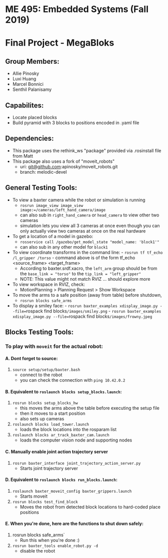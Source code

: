 # ME 495: Embedded Systems (Fall 2019)
# Final Project - MegaBloks
## Group Members:
- Allie Pinosky
- Luxi Huang
- Marcel Bonnici
- Senthil Palanisamy

## Capabilites:
- Locate placed blocks
- Build pyramid with 3 blocks to positions encoded in .yaml file

## Dependencies: 
- This package uses the rethink_ws "package" provided via .rosinstall file from Matt
- This package also uses a fork of "moveit_robots" 
	- uri: git@github.com:apinosky/moveit_robots.git
	- branch: melodic-devel

## General Testing Tools: 
- To view a baxter camera while the robot or simulation is running 
	- `rosrun image_view image_view image:=/cameras/left_hand_camera/image` 
	- can also sub in `right_hand_camera` or `head_camera` to view other two cameras
	- simulation lets you view all 3 cameras at once even though you can only actually view two cameras at once on the real hardware
- To get a location of a model in gazebo: 
	- `rosservice call /gazebo/get_model_state "model_name: 'block1'"` 
	- can also sub in any other model for `block1`
- To view coordinate transforms in the command line: 
        - `rosrun tf tf_echo /l_gripper /torso`
        - command above is of the form tf_echo <source_frame> <target_frame>
	- According to baxter.srdf.xacro, the `left_arm` group should be from the `base_link = "torso"` to the `tip_link = "left_gripper"`
	- NOTE: This value might not match RVIZ ... should explore more
- To view workspace in RVIZ, check: 
	- MotionPlanning > Planning Request > Show Workspace
- To move the arms to a safe position (away from table) before shutdown, 
	- `rosrun blocks safe_arms`
- To display a smiley face:
        - `rosrun baxter_examples xdisplay_image.py --file=`rospack find blocks`/images/smiley.png`
        - `rosrun baxter_examples xdisplay_image.py --file=`rospack find blocks`/images/frowny.jpeg`

## Blocks Testing Tools:
### To play with `moveit` for the actual robot:
#### A. Dont forget to source: 
1. `source setup/setup/baxter.bash`
	- connect to the robot
	- you can check the connection with `ping 10.42.0.2`
#### B. Equivalent to `roslaunch blocks setup_blocks.launch`:
1. `rosrun blocks setup_blocks_hw`
	- this moves the arms above the table before executing the setup file
	- then it moves to a start position
	- also sets up cameras 
2. `roslaunch blocks load_tower.launch`
	- loads the block locations into the rosparam list
3. `roslaunch blocks ar_track_baxter_cam.launch`
	- loads the computer vision node and supporting nodes
#### C. Manually enable joint action trajectory server 
1. `rosrun baxter_interface joint_trajectory_action_server.py` 
	- Starts joint trajectory server
#### D. Equivalent to `roslaunch blocks run_blocks.launch`:
1. `roslaunch baxter_moveit_config baxter_grippers.launch`
	- Starts moveit
3. `rosrun blocks test_find_block` 
	- Moves the robot from detected block locations to hard-coded place positions
#### E. When you're done, here are the functions to shut down safely:
1. rosrun blocks safe_arms`
	- Run this when you're done :)
2. `rosrun baxter_tools enable_robot.py -d`
	- disable the robot
